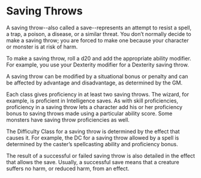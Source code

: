 # Saving Throws
A saving throw--also called a save--represents an attempt to resist a spell, a trap, a poison, a disease, or a similar threat. You don’t normally decide to make a saving throw; you are forced to make one because your character or monster is at risk of harm.   

To make a saving throw, roll a d20 and add the appropriate ability modifier. For example, you use your Dexterity modifier for a Dexterity saving throw.   

A saving throw can be modified by a situational bonus or penalty and can be affected by advantage and disadvantage, as determined by the GM.    

Each class gives proficiency in at least two saving throws. The wizard, for example, is proficient in Intelligence saves. As with skill proficiencies, proficiency in a saving throw lets a character add his or her proficiency bonus to saving throws made using a particular ability score. Some monsters have saving throw proficiencies as well.    

The Difficulty Class for a saving throw is determined by the effect that causes it. For example, the DC for a saving throw allowed by a spell is determined by the caster’s spellcasting ability and proficiency bonus.    

The result of a successful or failed saving throw is also detailed in the effect that allows the save. Usually, a successful save means that a creature suffers no harm, or reduced harm, from an effect.
